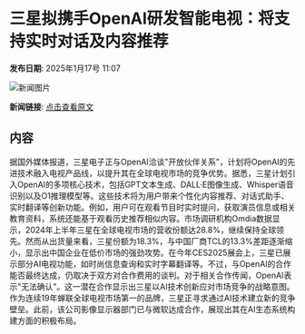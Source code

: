 # 三星拟携手OpenAI研发智能电视：将支持实时对话及内容推荐

**发布日期**: 2025年1月17号 11:07

![新闻图片](https://pic.chinaz.com/picmap/202011091028011678_7.jpg)

**新闻链接**: [点击查看原文](https://www.aibase.com/zh/news/14802)

## 内容

据国外媒体报道，三星电子正与OpenAI洽谈"开放伙伴关系"，计划将OpenAI的先进技术融入电视产品线，以提升其在全球电视市场的竞争优势。据悉，三星计划引入OpenAI的多项核心技术，包括GPT文本生成、DALL·E图像生成、Whisper语音识别以及O1推理模型等。这些技术将为用户带来个性化内容推荐、对话式助手、实时翻译等创新功能。例如，用户可在观看节目时实时提问，获取演员信息或相关教育资料，系统还能基于观看历史推荐相似内容。市场调研机构Omdia数据显示，2024年上半年三星在全球电视市场的营收份额达28.8%，继续保持全球领先。然而从出货量来看，三星份额为18.3%，与中国厂商TCL的13.3%差距逐渐缩小，显示出中国企业在低价市场的强劲攻势。在今年CES2025展会上，三星已展示部分AI电视功能，如时尚信息查询和实时字幕翻译等。不过，与OpenAI的合作能否最终达成，仍取决于双方对合作费用的谈判。对于相关合作传闻，OpenAI表示"无法确认"。这一潜在合作显示出三星以AI技术创新应对市场竞争的战略意图。作为连续19年蝉联全球电视市场第一的品牌，三星正寻求通过AI技术建立新的竞争壁垒。此前，该公司影像显示器部门已与微软达成合作，展现出其在AI生态系统构建方面的积极布局。
